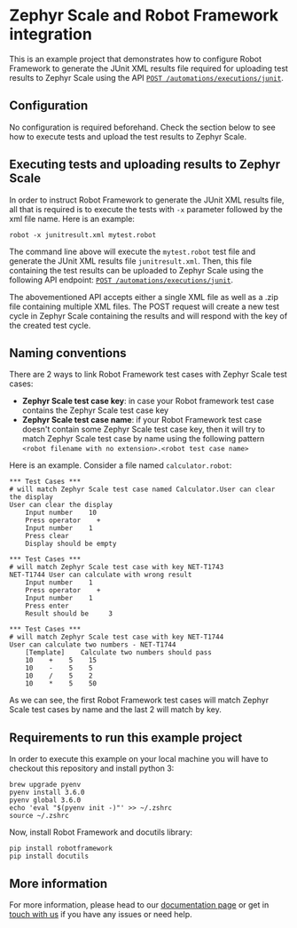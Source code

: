 # Zephyr Scale and Robot Framework integration

This is an example project that demonstrates how to configure Robot Framework to generate the JUnit XML results file required for uploading test results to Zephyr Scale using the API [`POST /automations/executions/junit`](https://support.smartbear.com/zephyr-scale-cloud/api-docs/#operation/createJUnitExecutions).

## Configuration

No configuration is required beforehand. Check the section below to see how to execute tests and upload the test results to Zephyr Scale.

## Executing tests and uploading results to Zephyr Scale

In order to instruct Robot Framework to generate the JUnit XML results file, all that is required is to execute the tests with `-x` parameter followed by the xml file name. Here is an example:

```
robot -x junitresult.xml mytest.robot
```

The command line above will execute the `mytest.robot` test file and generate the JUnit XML results file `junitresult.xml`. Then, this file containing the test results can be uploaded to Zephyr Scale using the following API endpoint: [`POST /automations/executions/junit`](https://support.smartbear.com/zephyr-scale-cloud/api-docs/#operation/createJUnitExecutions).

The abovementioned API accepts either a single XML file as well as a .zip file containing multiple XML files. The POST request will create a new test cycle in Zephyr Scale containing the results and will respond with the key of the created test cycle.

## Naming conventions

There are 2 ways to link Robot Framework test cases with Zephyr Scale test cases:
- **Zephyr Scale test case key**: in case your Robot framework test case contains the Zephyr Scale test case key
- **Zephyr Scale test case name**: if your Robot Framework test case doesn't contain some Zephyr Scale test case key, then it will try to match Zephyr Scale test case by name using the following pattern `<robot filename with no extension>.<robot test case name>`

Here is an example. Consider a file named `calculator.robot`:
```robotframework
*** Test Cases ***
# will match Zephyr Scale test case named Calculator.User can clear the display
User can clear the display
    Input number    10
    Press operator    +
    Input number    1
    Press clear 
    Display should be empty

*** Test Cases ***
# will match Zephyr Scale test case with key NET-T1743
NET-T1744 User can calculate with wrong result 
    Input number    1
    Press operator    +
    Input number    1
    Press enter 
    Result should be     3

*** Test Cases ***
# will match Zephyr Scale test case with key NET-T1744
User can calculate two numbers - NET-T1744
    [Template]    Calculate two numbers should pass
    10    +    5    15
    10    -    5    5
    10    /    5    2
    10    *    5    50
```
As we can see, the first Robot Framework test cases will match Zephyr Scale test cases by name and the last 2 will match by key.

## Requirements to run this example project

In order to execute this example on your local machine you will have to checkout this repository and install python 3:

```
brew upgrade pyenv
pyenv install 3.6.0
pyenv global 3.6.0
echo 'eval "$(pyenv init -)"' >> ~/.zshrc
source ~/.zshrc
```

Now, install Robot Framework and docutils library:

```
pip install robotframework
pip install docutils
```

## More information

For more information, please head to our [documentation page](https://support.smartbear.com/zephyr-scale) or get in [touch with us](https://smartbear.atlassian.net/servicedesk/) if you have any issues or need help.

